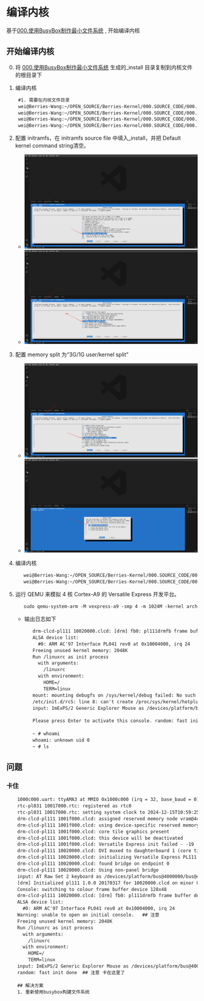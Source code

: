 # 编译内核
基于[000.使用BusyBox制作最小文件系统](./000.使用BusyBox制作最小文件系统.md) , 开始编译内核

## 开始编译内核
0. 将 [000.使用BusyBox制作最小文件系统](./000.使用BusyBox制作最小文件系统.md) 生成的_install 目录复制到内核文件的根目录下

1. 编译内核
   ```txt
    #1. 需要在内核文件目录
    wei@Berries-Wang:~/OPEN_SOURCE/Berries-Kernel/000.SOURCE_CODE/000.LINUX-5.9/000.LINUX-5.9$ export ARCH=arm
    wei@Berries-Wang:~/OPEN_SOURCE/Berries-Kernel/000.SOURCE_CODE/000.LINUX-5.9/000.LINUX-5.9$ export CROSS_COMPILE=arm-linux-gnueabi-
    wei@Berries-Wang:~/OPEN_SOURCE/Berries-Kernel/000.SOURCE_CODE/000.LINUX-5.9/000.LINUX-5.9$ make vexpress_defconfig
    wei@Berries-Wang:~/OPEN_SOURCE/Berries-Kernel/000.SOURCE_CODE/000.LINUX-5.9/000.LINUX-5.9$ make menuconfig
   ```

2. 配置 initramfs，在 initramfs source file 中填入_install，并把 Default kernel command string清空。
   - ![kernel_2024-12-14_141834_521.png](./IMGS/kernel_2024-12-14_141834_521.png)
   - ![kernel_2024-12-14_141919_646.png](./IMGS/kernel_2024-12-14_141919_646.png)

3. 配置 memory split 为“3G/1G user/kernel split”
   - ![kernel_2024-12-14_142010_184.png](./IMGS/kernel_2024-12-14_142010_184.png)
   - ![kernel_2024-12-14_142034_330.png](./IMGS/kernel_2024-12-14_142034_330.png)
4. 编译内核
   ```txt
      wei@Berries-Wang:~/OPEN_SOURCE/Berries-Kernel/000.SOURCE_CODE/000.LINUX-5.9/000.LINUX-5.9$ make bzImage ARCH=arm CROSS_COMPILE=arm-linux-gnueabi-
      wei@Berries-Wang:~/OPEN_SOURCE/Berries-Kernel/000.SOURCE_CODE/000.LINUX-5.9/000.LINUX-5.9$ make dtbs
   ```
5. 运行 QEMU 来模拟 4 核 Cortex-A9 的 Versatile Express 开发平台。
   ```txt
      sudo qemu-system-arm -M vexpress-a9 -smp 4 -m 1024M -kernel arch/arm/boot/zImage -append "rdinit=/linuxrc console=ttyAMA0 loglevel=8" -dtb arch/arm/boot/dts/vexpress-v2p-ca9.dtb -nographic
   ```
   - 输出日志如下
     ```txt
        drm-clcd-pl111 10020000.clcd: [drm] fb0: pl111drmfb frame buffer device
        ALSA device list:
          #0: ARM AC'97 Interface PL041 rev0 at 0x10004000, irq 24
        Freeing unused kernel memory: 2048K
        Run /linuxrc as init process
          with arguments:
            /linuxrc
          with environment:
            HOME=/
            TERM=linux
        mount: mounting debugfs on /sys/kernel/debug failed: No such file or directory
        /etc/init.d/rcS: line 8: can't create /proc/sys/kernel/hotplug: nonexistent directory
        input: ImExPS/2 Generic Explorer Mouse as /devices/platform/bus@4000000/bus@4000000:motherboard/bus@4000000:motherboard:iofpga@7,00000000/10007000.kmi/serio1/input/input2
        
        Please press Enter to activate this console. random: fast init done
        
        ~ # whoami
        whoami: unknown uid 0
        ~ # ls
     ```

##  问题
### 卡住
```txt
    1000c000.uart: ttyAMA3 at MMIO 0x1000c000 (irq = 32, base_baud = 0) is a PL011 rev1
    rtc-pl031 10017000.rtc: registered as rtc0
    rtc-pl031 10017000.rtc: setting system clock to 2024-12-15T10:59:25 UTC (1734260365)
    drm-clcd-pl111 1001f000.clcd: assigned reserved memory node vram@4c000000
    drm-clcd-pl111 1001f000.clcd: using device-specific reserved memory
    drm-clcd-pl111 1001f000.clcd: core tile graphics present
    drm-clcd-pl111 1001f000.clcd: this device will be deactivated
    drm-clcd-pl111 1001f000.clcd: Versatile Express init failed - -19
    drm-clcd-pl111 10020000.clcd: DVI muxed to daughterboard 1 (core tile) CLCD
    drm-clcd-pl111 10020000.clcd: initializing Versatile Express PL111
    drm-clcd-pl111 10020000.clcd: found bridge on endpoint 0
    drm-clcd-pl111 10020000.clcd: Using non-panel bridge
    input: AT Raw Set 2 keyboard as /devices/platform/bus@4000000/bus@4000000:motherboard/bus@4000000:motherboard:iofpga@7,00000000/10006000.kmi/serio0/input/input0
    [drm] Initialized pl111 1.0.0 20170317 for 10020000.clcd on minor 0
    Console: switching to colour frame buffer device 128x48
    drm-clcd-pl111 10020000.clcd: [drm] fb0: pl111drmfb frame buffer device
    ALSA device list:
      #0: ARM AC'97 Interface PL041 rev0 at 0x10004000, irq 24
    Warning: unable to open an initial console.   ## 注意
    Freeing unused kernel memory: 2048K
    Run /linuxrc as init process
      with arguments:
        /linuxrc
      with environment:
        HOME=/
        TERM=linux
    input: ImExPS/2 Generic Explorer Mouse as /devices/platform/bus@4000000/bus@4000000:motherboard/bus@4000000:motherboard:iofpga@7,00000000/10007000.kmi/serio1/input/input2
    random: fast init done  ## 注意 卡在这里了
    
    ## 解决方案
    1. 重新使用busybox构建文件系统

```